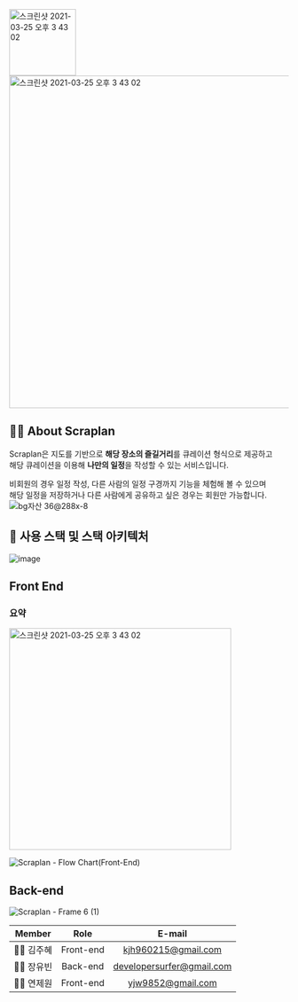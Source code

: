 <img width="120" alt="스크린샷 2021-03-25 오후 3 43 02" src="https://user-images.githubusercontent.com/63178953/115838996-2da69780-a455-11eb-9827-14f97fdf2321.png">


<br>
<img width="600" alt="스크린샷 2021-03-25 오후 3 43 02" src="https://user-images.githubusercontent.com/63178953/115836551-93ddeb00-a452-11eb-9327-e4e92a80b4f6.png">

## 👋🏻 About Scraplan
Scraplan은 지도를 기반으로 **해당 장소의 즐길거리**를 큐레이션 형식으로 제공하고 <br>
해당 큐레이션을 이용해 **나만의 일정**을 작성할 수 있는 서비스입니다.

비회원의 경우 일정 작성, 다른 사람의 일정 구경까지 기능을 체험해 볼 수 있으며<br>
해당 일정을 저장하거나 다른 사람에게 공유하고 싶은 경우는 회원만 가능합니다.
<br>
![bg자산 36@288x-8](https://user-images.githubusercontent.com/63178953/115839185-5d559f80-a455-11eb-9271-88f490c0ed5a.png)

## 🔧 사용 스택 및 스택 아키텍처 
![image](https://user-images.githubusercontent.com/74640917/115865253-0c54a400-a473-11eb-83a0-9cc0e516fcb6.png)

## Front End
### 요약
<img width="400" alt="스크린샷 2021-03-25 오후 3 43 02" src="https://user-images.githubusercontent.com/73941966/115836694-c1c32f80-a452-11eb-8c3b-eb430f0b58d8.png">

![Scraplan - Flow Chart(Front-End)](https://user-images.githubusercontent.com/73941966/116125918-0542c580-a701-11eb-98bb-68af0efcc37d.jpg)

## Back-end
![Scraplan - Frame 6 (1)](https://user-images.githubusercontent.com/63178953/115832511-f1236d80-a44d-11eb-87cb-43925dcdc899.jpg)

|**Member**|Role|E-mail|
|:---:|:---:|:---:|
|👩‍💻 김주혜|Front-end|kjh960215@gmail.com|
|👨‍💻 장유빈|Back-end|developersurfer@gmail.com|
|👨‍💻 연제원|Front-end|yjw9852@gmail.com|
